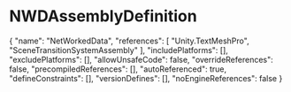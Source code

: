 # NWDAssemblyDefinition

{ "name": "NetWorkedData", "references": \[ "Unity.TextMeshPro", "SceneTransitionSystemAssembly" \], "includePlatforms": \[\], "excludePlatforms": \[\], "allowUnsafeCode": false, "overrideReferences": false, "precompiledReferences": \[\], "autoReferenced": true, "defineConstraints": \[\], "versionDefines": \[\], "noEngineReferences": false }


